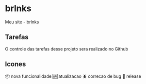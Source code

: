 # brlnks

Meu site - brlnks

## Tarefas

O controle das tarefas desse projeto sera realizado no Github

## Icones

:package: nova funcionalidade
:up: atualizacao
:beetle: correcao de bug
:checkered_flag: release
